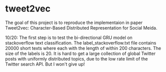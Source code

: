 # tweet2vec
The goal of this project is to reproduce the implementaion in paper Tweet2vec: Character-Based Distributed Representation for Social Meida.

10/20: The first step is to test the bi-directional GRU model on stackoverflow text classification. The label_stackoverflow.txt file contains 20000 short texts where each with the length of within 200 characters. The size of the labels is 20. It is hard to get a large collection of global Twitter posts with uniformly distributed topics, due to the low rate limit of the Twitter search API. But I won't give up!
